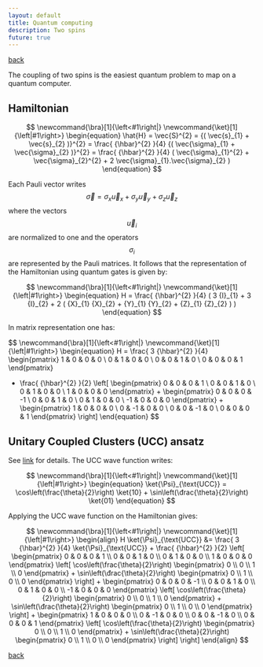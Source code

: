 ```yaml
---
layout: default
title: Quantum computing
description: Two spins
future: true
---
```


[back](./)

The coupling of two spins is the easiest quantum problem to map on a quantum computer. 

## Hamiltonian

$$
\newcommand{\bra}[1]{\left<#1\right|}
\newcommand{\ket}[1]{\left|#1\right>}
\begin{equation}
  \hat{H} = \vec{S}^{2} = {( \vec{s}_{1} + \vec{s}_{2} )}^{2} = \frac{ {\hbar}^{2} }{4} {( \vec{\sigma}_{1} + \vec{\sigma}_{2} )}^{2} = \frac{ {\hbar}^{2} }{4} ( \vec{\sigma}_{1}^{2} + \vec{\sigma}_{2}^{2} + 2 \vec{\sigma}_{1}.\vec{\sigma}_{2} )
\end{equation}
$$

Each Pauli vector writes $${ \vec{\sigma} = {\sigma}_{x} \vec{u}_{x} + {\sigma}_{y} \vec{u}_{y} + {\sigma}_{z} \vec{u}_{z} }$$ where the vectors $${ \vec{u}_{i} }$$ are normalized to one and the operators $${ {\sigma}_{i} }$$ are represented by the Pauli matrices. It follows that the representation of the Hamiltonian using quantum gates is given by:  

$$
\newcommand{\bra}[1]{\left<#1\right|}
\newcommand{\ket}[1]{\left|#1\right>}
\begin{equation}
  H = \frac{ {\hbar}^{2} }{4} ( 3 {I}_{1} + 3 {I}_{2} + 2 ( {X}_{1} {X}_{2} + {Y}_{1} {Y}_{2} + {Z}_{1} {Z}_{2} ) )
\end{equation}
$$

In matrix representation one has:  

$$
\newcommand{\bra}[1]{\left<#1\right|}
\newcommand{\ket}[1]{\left|#1\right>}
\begin{equation}
  H = \frac{ 3 {\hbar}^{2} }{4}
  \begin{pmatrix}
    1 & 0 & 0 & 0 \\
    0 & 1 & 0 & 0 \\
    0 & 0 & 1 & 0 \\
    0 & 0 & 0 & 1
  \end{pmatrix} 
  + \frac{ {\hbar}^{2} }{2} \left[ 
  \begin{pmatrix}
    0 & 0 & 0 & 1 \\
    0 & 0 & 1 & 0 \\
    0 & 1 & 0 & 0 \\
    1 & 0 & 0 & 0
  \end{pmatrix} + 
  \begin{pmatrix}
    0 & 0 & 0 & -1 \\
    0 & 0 & 1 & 0 \\
    0 & 1 & 0 & 0 \\
    -1 & 0 & 0 & 0
  \end{pmatrix} + 
  \begin{pmatrix}
    1 & 0 & 0 & 0 \\
    0 & -1 & 0 & 0 \\
    0 & 0 & -1 & 0 \\
    0 & 0 & 0 & 1
  \end{pmatrix} 
  \right]
\end{equation}
$$

## Unitary Coupled Clusters (UCC) ansatz

See [link](./page_qc_pn) for details. The UCC wave function writes:  

$$
\newcommand{\bra}[1]{\left<#1\right|}
\newcommand{\ket}[1]{\left|#1\right>}
\begin{equation}
  \ket{\Psi}_{\text{UCC}} = \cos\left(\frac{\theta}{2}\right) \ket{10} + \sin\left(\đrac{\theta}{2}\right) \ket{01}
\end{equation}
$$

Applying the UCC wave function on the Hamiltonian gives:  

$$
\newcommand{\bra}[1]{\left<#1\right|}
\newcommand{\ket}[1]{\left|#1\right>}
\begin{align}
  H \ket{\Psi}_{\text{UCC}} &= 
  \frac{ 3 {\hbar}^{2} }{4} \ket{\Psi}_{\text{UCC}} +  \frac{ {\hbar}^{2} }{2} \left[  
  \begin{pmatrix}
    0 & 0 & 0 & 1 \\
    0 & 0 & 1 & 0 \\
    0 & 1 & 0 & 0 \\
    1 & 0 & 0 & 0
  \end{pmatrix} \left[ 
		\cos\left(\frac{\theta}{2}\right) 
  \begin{pmatrix}
    0 \\
    0 \\
    1 \\
    0 
  \end{pmatrix} + \sin\left(\đrac{\theta}{2}\right) 
  \begin{pmatrix}
    0 \\
    1 \\
    0 \\
    0 
  \end{pmatrix}
  \right] + 
  \begin{pmatrix}
    0 & 0 & 0 & -1 \\
    0 & 0 & 1 & 0 \\
    0 & 1 & 0 & 0 \\
    -1 & 0 & 0 & 0
  \end{pmatrix} \left[ 
		\cos\left(\frac{\theta}{2}\right) 
  \begin{pmatrix}
    0 \\
    0 \\
    1 \\
    0 
  \end{pmatrix} + \sin\left(\đrac{\theta}{2}\right) 
  \begin{pmatrix}
    0 \\
    1 \\
    0 \\
    0 
  \end{pmatrix}
  \right] + 
  \begin{pmatrix}
    1 & 0 & 0 & 0 \\
    0 & -1 & 0 & 0 \\
    0 & 0 & -1 & 0 \\
    0 & 0 & 0 & 1
  \end{pmatrix} \left[ 
		\cos\left(\frac{\theta}{2}\right) 
  \begin{pmatrix}
    0 \\
    0 \\
    1 \\
    0 
  \end{pmatrix} + \sin\left(\đrac{\theta}{2}\right) 
  \begin{pmatrix}
    0 \\
    1 \\
    0 \\
    0 
  \end{pmatrix}
  \right] \right]
\end{align}
$$





[back](./)
